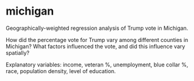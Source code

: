 # michigan
Geographically-weighted regression analysis of Trump vote in Michigan.

How did the percentage vote for Trump vary among different counties in Michigan? What factors influenced the vote, and did this influence vary spatially?

Explanatory variables: income, veteran %, unemployment, blue collar %, race, population density, level of education.
